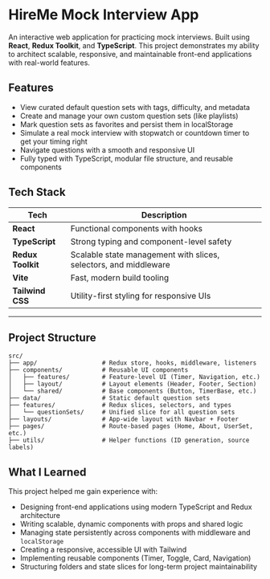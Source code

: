 # HireMe Mock Interview App

An interactive web application for practicing mock interviews. Built using **React**, **Redux Toolkit**, and **TypeScript**. This project demonstrates my ability to architect scalable, responsive, and maintainable front-end applications with real-world features.

## Features

-   View curated default question sets with tags, difficulty, and metadata
-   Create and manage your own custom question sets (like playlists)
-   Mark question sets as favorites and persist them in localStorage
-   Simulate a real mock interview with stopwatch or countdown timer to get your timing right
-   Navigate questions with a smooth and responsive UI
-   Fully typed with TypeScript, modular file structure, and reusable components

## Tech Stack

| Tech              | Description                                                      |
| ----------------- | ---------------------------------------------------------------- |
| **React**         | Functional components with hooks                                 |
| **TypeScript**    | Strong typing and component-level safety                         |
| **Redux Toolkit** | Scalable state management with slices, selectors, and middleware |
| **Vite**          | Fast, modern build tooling                                       |
| **Tailwind CSS**  | Utility-first styling for responsive UIs                         |

---

## Project Structure

```
src/
├── app/                  # Redux store, hooks, middleware, listeners
├── components/           # Reusable UI components
│   ├── features/         # Feature-level UI (Timer, Navigation, etc.)
│   ├── layout/           # Layout elements (Header, Footer, Section)
│   └── shared/           # Base components (Button, TimerBase, etc.)
├── data/                 # Static default question sets
├── features/             # Redux slices, selectors, and types
│   └── questionSets/     # Unified slice for all question sets
├── layouts/              # App-wide layout with Navbar + Footer
├── pages/                # Route-based pages (Home, About, UserSet, etc.)
├── utils/                # Helper functions (ID generation, source labels)
```

## What I Learned

This project helped me gain experience with:

-   Designing front-end applications using modern TypeScript and Redux architecture
-   Writing scalable, dynamic components with props and shared logic
-   Managing state persistently across components with middleware and `localStorage`
-   Creating a responsive, accessible UI with Tailwind
-   Implementing reusable components (Timer, Toggle, Card, Navigation)
-   Structuring folders and state slices for long-term project maintainability
